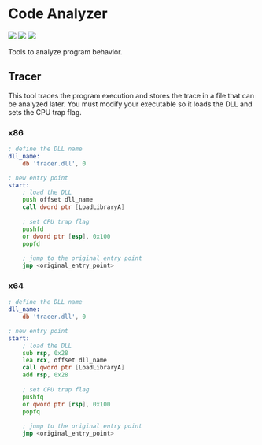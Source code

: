 # Code Analyzer

![](https://img.shields.io/badge/Windows-0078D6?style=for-the-badge&logo=windows&logoColor=white)
![](https://img.shields.io/badge/Visual%20Studio-5C2D91?style=for-the-badge&logo=visual-studio&logoColor=white)
![](https://img.shields.io/badge/C%2B%2B-00599C?style=for-the-badge&logo=c%2B%2B&logoColor=white)

Tools to analyze program behavior.


## Tracer

This tool traces the program execution and stores the trace in a file that can be analyzed later.
You must modify your executable so it loads the DLL and sets the CPU trap flag.

### x86

```asm
; define the DLL name
dll_name:
    db 'tracer.dll', 0

; new entry point
start:
    ; load the DLL
    push offset dll_name
    call dword ptr [LoadLibraryA]
    
    ; set CPU trap flag
    pushfd
    or dword ptr [esp], 0x100
    popfd
    
    ; jump to the original entry point
    jmp <original_entry_point>
```

### x64

```asm
; define the DLL name
dll_name:
    db 'tracer.dll', 0

; new entry point
start:
    ; load the DLL
    sub rsp, 0x28
    lea rcx, offset dll_name
    call qword ptr [LoadLibraryA]
    add rsp, 0x28
    
    ; set CPU trap flag
    pushfq
    or qword ptr [rsp], 0x100
    popfq
    
    ; jump to the original entry point
    jmp <original_entry_point>
```
